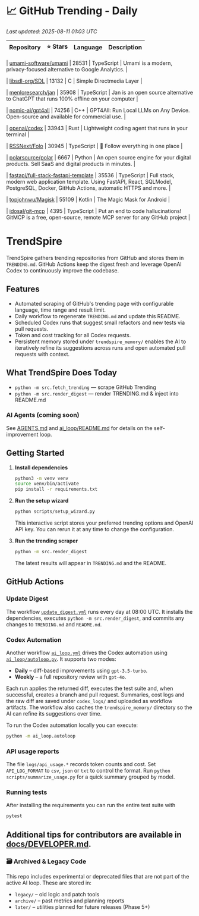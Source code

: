 <!-- TRENDING_START -->
# 📈 GitHub Trending - Daily

_Last updated: 2025-08-11 01:03 UTC_

| Repository | ⭐ Stars | Language | Description |
|------------|--------:|----------|-------------|

| [umami-software/umami](https://github.com/umami-software/umami) | 28531 | TypeScript | Umami is a modern, privacy-focused alternative to Google Analytics. |

| [libsdl-org/SDL](https://github.com/libsdl-org/SDL) | 13132 | C | Simple Directmedia Layer |

| [menloresearch/jan](https://github.com/menloresearch/jan) | 35908 | TypeScript | Jan is an open source alternative to ChatGPT that runs 100% offline on your computer |

| [nomic-ai/gpt4all](https://github.com/nomic-ai/gpt4all) | 74256 | C++ | GPT4All: Run Local LLMs on Any Device. Open-source and available for commercial use. |

| [openai/codex](https://github.com/openai/codex) | 33943 | Rust | Lightweight coding agent that runs in your terminal |

| [RSSNext/Folo](https://github.com/RSSNext/Folo) | 30945 | TypeScript | 🧡 Follow everything in one place |

| [polarsource/polar](https://github.com/polarsource/polar) | 6667 | Python | An open source engine for your digital products. Sell SaaS and digital products in minutes. |

| [fastapi/full-stack-fastapi-template](https://github.com/fastapi/full-stack-fastapi-template) | 35536 | TypeScript | Full stack, modern web application template. Using FastAPI, React, SQLModel, PostgreSQL, Docker, GitHub Actions, automatic HTTPS and more. |

| [topjohnwu/Magisk](https://github.com/topjohnwu/Magisk) | 55109 | Kotlin | The Magic Mask for Android |

| [idosal/git-mcp](https://github.com/idosal/git-mcp) | 4395 | TypeScript | Put an end to code hallucinations! GitMCP is a free, open-source, remote MCP server for any GitHub project |
<!-- TRENDING_END -->

# TrendSpire

TrendSpire gathers trending repositories from GitHub and stores them in `TRENDING.md`. GitHub Actions keep the digest fresh and leverage OpenAI Codex to continuously improve the codebase.

## Features

- Automated scraping of GitHub's trending page with configurable language, time range and result limit.
- Daily workflow to regenerate `TRENDING.md` and update this README.
- Scheduled Codex runs that suggest small refactors and new tests via pull requests.
- Token and cost tracking for all Codex requests.
- Persistent memory stored under `trendspire_memory/` enables the AI to
  iteratively refine its suggestions across runs and open automated pull
  requests with context.

## What TrendSpire Does Today

- `python -m src.fetch_trending` — scrape GitHub Trending
- `python -m src.render_digest` — render TRENDING.md & inject into README.md

### AI Agents (coming soon)
See [AGENTS.md](./AGENTS.md) and [ai_loop/README.md](./ai_loop/README.md) for details on the self-improvement loop.

## Getting Started

1. **Install dependencies**
   ```bash
   python3 -m venv venv
   source venv/bin/activate
   pip install -r requirements.txt
   ```

2. **Run the setup wizard**
   ```bash
   python scripts/setup_wizard.py
   ```
   This interactive script stores your preferred trending options and OpenAI API key.
   You can rerun it at any time to change the configuration.

3. **Run the trending scraper**
   ```bash
   python -m src.render_digest
   ```
   The latest results will appear in `TRENDING.md` and the README.


## GitHub Actions

### Update Digest

The workflow [`update_digest.yml`](.github/workflows/update_digest.yml) runs every day at 08:00 UTC. It installs the dependencies, executes `python -m src.render_digest`, and commits any changes to `TRENDING.md` and `README.md`.

### Codex Automation

Another workflow [`ai_loop.yml`](.github/workflows/ai_loop.yml) drives the Codex automation using [`ai_loop/autoloop.py`](ai_loop/autoloop.py). It supports two modes:

- **Daily** – diff-based improvements using `gpt-3.5-turbo`.
- **Weekly** – a full repository review with `gpt-4o`.

Each run applies the returned diff, executes the test suite and, when successful, creates a branch and pull request. Summaries, cost logs and the raw diff are saved under `codex_logs/` and uploaded as workflow artifacts. The workflow also caches the `trendspire_memory/` directory so the AI can refine its suggestions over time.

To run the Codex automation locally you can execute:

```bash
python -m ai_loop.autoloop
```

### API usage reports

The file `logs/api_usage.*` records token counts and cost. Set `API_LOG_FORMAT`
to `csv`, `json` or `txt` to control the format. Run `python
scripts/summarize_usage.py` for a quick summary grouped by model.

### Running tests

After installing the requirements you can run the entire test suite with

```bash
pytest
```

Additional tips for contributors are available in
[docs/DEVELOPER.md](docs/DEVELOPER.md).
---

### 🗃 Archived & Legacy Code

This repo includes experimental or deprecated files that are not part of the active AI loop. These are stored in:

- `legacy/` – old logic and patch tools
- `archive/` – past metrics and planning reports
- `later/` – utilities planned for future releases (Phase 5+)
